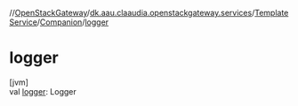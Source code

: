 //[OpenStackGateway](../../../../index.md)/[dk.aau.claaudia.openstackgateway.services](../../index.md)/[TemplateService](../index.md)/[Companion](index.md)/[logger](logger.md)

# logger

[jvm]\
val [logger](logger.md): Logger
